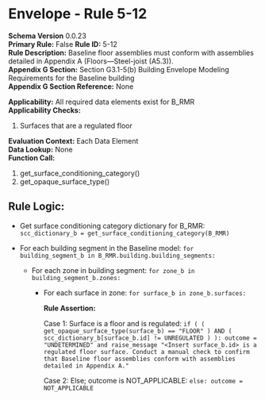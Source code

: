 # Envelope - Rule 5-12
**Schema Version** 0.0.23  
**Primary Rule:** False 
**Rule ID:** 5-12  
**Rule Description:** Baseline floor assemblies must conform with assemblies detailed in  Appendix A (Floors—Steel-joist (A5.3)).  
**Appendix G Section:** Section G3.1-5(b) Building Envelope Modeling Requirements for the Baseline building  
**Appendix G Section Reference:** None  

**Applicability:** All required data elements exist for B_RMR  
**Applicability Checks:**  
  1. Surfaces that are a regulated floor
 
**Evaluation Context:** Each Data Element  
**Data Lookup:** None  
**Function Call:**

  1. get_surface_conditioning_category()  
  2. get_opaque_surface_type()  

## Rule Logic:  

- Get surface conditioning category dictionary for B_RMR: ```scc_dictionary_b = get_surface_conditioning_category(B_RMR)```  

- For each building segment in the Baseline model: ```for building_segment_b in B_RMR.building.building_segments:```  

  - For each zone in building segment: ```for zone_b in building_segment_b.zones:```

    - For each surface in zone: ```for surface_b in zone_b.surfaces:```

        **Rule Assertion:**  

        Case 1: Surface is a floor and is regulated: ```if ( ( get_opaque_surface_type(surface_b) == "FLOOR" ) AND ( scc_dictionary_b[surface_b.id] != UNREGULATED ) ):
        outcome = "UNDETERMINED" and raise_message "<Insert surface_b.id> is a regulated floor surface. Conduct a manual check to confirm that Baseline floor assemblies conform with assemblies detailed in Appendix A."```  

        Case 2: Else; outcome is NOT_APPLICABLE: ```else: outcome = NOT_APPLICABLE```  

